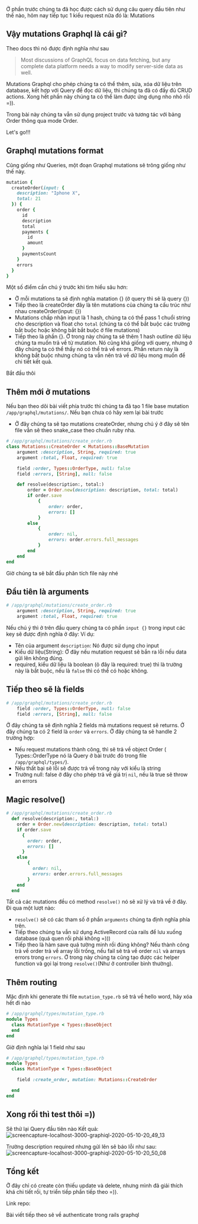Ở phần trước chúng ta đã học được cách sử  dụng câu query đầu tiên như thế nào, hôm nay tiếp tục 1 kiểu request nữa đó là: Mutations

## Vậy mutations Graphql là cái gì?

Theo docs thì nó được định nghĩa như sau

> Most discussions of GraphQL focus on data fetching, but any complete data platform needs a way to modify server-side data as well.

Mutations Graphql cho phép chúng ta có thể thêm, sửa, xóa dữ liệu trên database, kết hợp với Query để đọc dữ liệu, thì chúng ta đã có đầy đủ CRUD actions. Xong hết phần này chúng ta có thể làm được ứng dụng nho nhỏ rồi =)).

Trong bài này chúng ta vẫn sử dụng project trước và tương tác với bảng Order thông qua mode Order.

Let's go!!!

## Graphql mutations format
Cũng giống như Queries, một đoạn Graphql mutations sẽ trông giống như thế này.

```ruby
mutation {
  createOrder(input: {
    description: "Iphone X",
    total: 21
  }) {
    order {
      id
      description
      total
      payments {
        id
        amount
      }
      paymentsCount
    }
    errors
  }
}
```
Một số điểm cần chú ý trước khi tìm hiểu sâu hơn:
- Ở mỗi mutations ta sẽ định nghĩa matation {} (ở query thì sẽ là query {})
- Tiếp theo là createOrder đây là tên mutations của chúng ta cấu trúc như nhau createOrder(input: {})
- Mutations chấp nhận input là 1 hash, chúng ta có thể  pass 1 chuổi string cho description và float cho `total` (chúng ta có thể bắt buộc các trường bắt buộc hoặc không bắt bắt buộc ở file mutations)
- Tiếp theo là phần {}. Ở trong này chúng ta sẽ thêm 1 hash outline dữ liệu chúng ta muốn trả về từ mutation. Nó cũng khá giống với query, nhưng ở đây chúng ta có thể thấy nó có thể trả về errors. Phần return này là không bắt buộc nhưng chúng ta vẫn nên trả về dữ liệu mong muốn để chi tiết kết quả.

Bắt đầu thôi

## Thêm mới ở mutations

Nếu bạn theo dõi bài viết phía trước thì chúng ta đã tạo 1 file base mutation `/app/graphql/mutations/`. Nếu bạn chưa có hãy xem lại bài trước
- Ở đây chúng ta sẽ tạo mutations createOrder, nhưng chú ý ở đây sẽ tên file vẫn sẽ theo snake_case theo chuẩn ruby nha.

```ruby
# /app/graphql/mutations/create_order.rb
class Mutations::CreateOrder < Mutations::BaseMutation
    argument :description, String, required: true
    argument :total, Float, required: true

    field :order, Types::OrderType, null: false
    field :errors, [String], null: false

    def resolve(description:, total:)
        order = Order.new(description: description, total: total)
        if order.save
            {
                order: order,
                errors: []
            }
        else
            {
                order: nil,
                errors: order.errors.full_messages
            }
        end
    end
end
```
Giờ chúng ta sẽ bắt đầu phân tích file này nhé

## Đầu tiên là arguments
```ruby
# /app/graphql/mutations/create_order.rb
    argument :description, String, required: true
    argument :total, Float, required: true
```
Nếu chú ý thì ở trên đầu query chúng ta có phần `input {}` trong input các key sẽ được định nghĩa ở đây:
Ví dụ:
- Tên của argument `description`: Nó được sử dụng cho input
- Kiểu dữ liệu(String): Ở đây nếu mutation request sẽ bắn ra lỗi nếu data gửi lên không đúng.
- required, kiểu dữ liệu là boolean (ỏ đây là required: true) thì là trường này là bắt buộc, nếu là `false` thì có thể có hoặc không.

## Tiếp theo sẽ là fields
```ruby
# /app/graphql/mutations/create_order.rb
    field :order, Types::OrderType, null: false
    field :errors, [String], null: false
```
Ở đây chúng ta sẽ định nghĩa 2 fields mà mutations request sẽ returns. Ở đây chúng ta có 2 field là `order` và `errors`. Ở đây chúng ta sẽ handle 2 trường hợp:
- Nếu request mutations thành công, thì sẽ trả về object Order ( Types::OrderType nó là Query ở bài trước đó trong file `/app/graphql/types/`).
- Nếu thất bại sẽ lỗi sẽ được trả về trong này với kiểu là string
- Trường null: false ở đây cho phép trả về giá trị `nil`, nếu là true sẽ throw an errors

## Magic resolve()

```ruby
# /app/graphql/mutations/create_order.rb
  def resolve(description:, total:)
    order = Order.new(description: description, total: total)
    if order.save
      {
        order: order,
        errors: []
      }
    else
        {
          order: nil,
          errors: order.errors.full_messages
        }
    end
  end
```

Tất cả các mutations đều có method `resolve()` nó sẽ xử lý và trả về ở đây.
Đi qua một lượt nào:
- `resolve()` sẽ có các tham số ở phần `arguments` chúng ta định nghĩa phía trên.
- Tiếp theo chúng ta vẫn sử dụng ActiveRecord của rails để lưu xuống database (quá quen rồi phải không =)))
- Tiếp theo là hàm save quá tường minh rồi đúng không? Nếu thành công trả về order trả về array lỗi trống, nếu fail sẽ trả về order `nil` và arrays errors trong `errors`.
Ở trong này chúng ta cũng tạo được các helper function và gọi lại trong `resolve()`(Như ở controller bình thường).

## Thêm routing
Mặc định khi generate thì file `mutation_type.rb` sẽ trả về hello word, hãy xóa hết đi nào
```ruby
# /app/graphql/types/mutation_type.rb
module Types
  class MutationType < Types::BaseObject
  end
end
```
Giờ định nghĩa lại 1 field như sau
```ruby
# /app/graphql/types/mutation_type.rb
module Types
  class MutationType < Types::BaseObject

    field :create_order, mutation: Mutations::CreateOrder

  end
end
```
## Xong rồi thì test thôi =))
Sẽ thử lại Query đầu tiên nào
Kết quả:
![screencapture-localhost-3000-graphiql-2020-05-10-20_49_13](https://user-images.githubusercontent.com/54126514/81501172-08328380-9301-11ea-9681-d617d3cc4320.png)

Trường description required nhưng gửi lên sẽ báo lỗi như sau:
![screencapture-localhost-3000-graphiql-2020-05-10-20_50_08](https://user-images.githubusercontent.com/54126514/81501174-0963b080-9301-11ea-8345-d3add7c4f353.png)

## Tổng kết
Ở đây chỉ có create còn thiếu update và delete, nhưng mình đã giải thích khá chi tiết rồi, tự triển tiếp phần tiếp theo =)).

Link repo:

Bài viết tiếp theo sẽ về authenticate trong rails graphql
